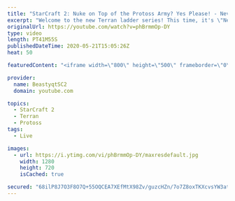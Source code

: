 ```yaml
---
title: "StarCraft 2: Nuke on Top of the Protoss Army? Yes Please! - Never attack to Grandmaster"
excerpt: "Welcome to the new Terran ladder series! This time, it's \"Never Attack to Grandmaster!\" In this challenge, I play as Terran on the EU ladder, and in every game I'm not allowed to attack with any units except for using Ghosts. I'm allowed to make any army units for defending, as long as I don't attack"
originalUrl: https://youtube.com/watch?v=phBrmmOp-DY
type: video
length: PT41M55S
publishedDateTime: 2020-05-21T15:05:26Z
heat: 50

featuredContent: "<iframe width=\"800\" height=\"500\" frameborder=\"0\" src=\"https://www.youtube.com/embed/phBrmmOp-DY\" allow=\"accelerometer; autoplay; encrypted-media; gyroscope; picture-in-picture\" allowfullscreen></iframe>"

provider:
  name: BeastyqtSC2
  domain: youtube.com

topics:
  - StarCraft 2
  - Terran
  - Protoss
tags:
  - Live

images:
  - url: https://i.ytimg.com/vi/phBrmmOp-DY/maxresdefault.jpg
    width: 1280
    height: 720
    isCached: true

secured: "68ilP8J7O3F8O7Q+55OQCEA7XEfMtX98Zv/guzcHZn/7o7Z8oxTKXcvsYW3at4KGRtrVX+xcf4p8oXpzQRM2LW/nGXhOjzifIJXpIoJFOkXEWBUx9/kkK8Z8ZZ0gdckN6MRwYDhmtPulHgL8R1J+yO9OOEVQ2MTbGGM/s3VfhfHeIr1sUsl7Slyu0iQzwyDK1nsH1qjFJRWJL75D+17I3sSOLr+Cyzb3N6wxelUCX7LmQD8cckddIF29Br3FLEnPUW+UcZeK++1/+Z0LvZCI7P1A8/80Eedn4z48ypP3bMoe5mVc+c/b35j8GUe97x5yIl1jnYx4U2x2x7AF2C6uFZdeKGNWFu26jrI3mauNhYF2g0MhcxQ/z0NFhfHSkyDdQ36jdvXb5MjRHkEg+hkI4GKS47J0clgfNmshYW7VMro=;fPuNkWTfP/zEZL22PF3z2Q=="
---
```


